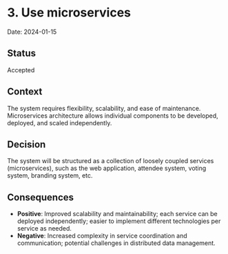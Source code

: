 # 3. Use microservices

Date: 2024-01-15

## Status

Accepted

## Context

The system requires flexibility, scalability, and ease of maintenance. Microservices architecture allows individual components to be developed, deployed, and scaled independently.

## Decision

The system will be structured as a collection of loosely coupled services (microservices), such as the web application, attendee system, voting system, branding system, etc.

## Consequences

* **Positive**: Improved scalability and maintainability; each service can be deployed independently; easier to implement different technologies per service as needed.
* **Negative**: Increased complexity in service coordination and communication; potential challenges in distributed data management.